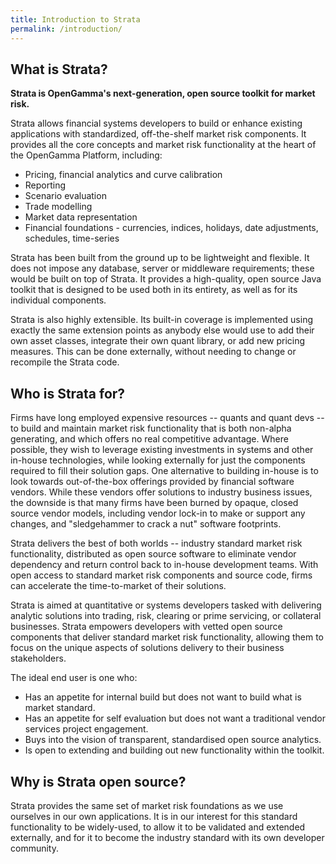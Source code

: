 ```yaml
---
title: Introduction to Strata
permalink: /introduction/
---
```


## What is Strata?

**Strata is OpenGamma's next-generation, open source toolkit for market risk.**

Strata allows financial systems developers to build or enhance existing applications with standardized,
off-the-shelf market risk components. It provides all the core concepts and market risk functionality
at the heart of the OpenGamma Platform, including:

* Pricing, financial analytics and curve calibration
* Reporting
* Scenario evaluation
* Trade modelling
* Market data representation
* Financial foundations - currencies, indices, holidays, date adjustments, schedules, time-series

Strata has been built from the ground up to be lightweight and flexible. It does not impose any database,
server or middleware requirements; these would be built on top of Strata. It provides a high-quality,
open source Java toolkit that is designed to be used both in its entirety, as well as for its individual components.

Strata is also highly extensible. Its built-in coverage is implemented using exactly the same extension
points as anybody else would use to add their own asset classes, integrate their own quant library,
or add new pricing measures. This can be done externally, without needing to change or recompile the Strata code.

## Who is Strata for?

Firms have long employed expensive resources -- quants and quant devs -- to build and maintain market risk
functionality that is both non-alpha generating, and which offers no real competitive advantage.
Where possible, they wish to leverage existing investments in systems and other in-house technologies,
while looking externally for just the components required to fill their solution gaps.
One alternative to building in-house is to look towards out-of-the-box offerings provided by financial software vendors.
While these vendors offer solutions to industry business issues, the downside is that many firms have been burned
by opaque, closed source vendor models, including vendor lock-in to make or support any changes, and
"sledgehammer to crack a nut" software footprints.

Strata delivers the best of both worlds -- industry standard market risk functionality, distributed as
open source software to eliminate vendor dependency and return control back to in-house development teams.
With open access to standard market risk components and source code, firms can accelerate the time-to-market
of their solutions.

Strata is aimed at quantitative or systems developers tasked with delivering analytic solutions into trading,
risk, clearing or prime servicing, or collateral businesses.
Strata empowers developers with vetted open source components that deliver standard market risk functionality,
allowing them to focus on the unique aspects of solutions delivery to their business stakeholders.

The ideal end user is one who: 

* Has an appetite for internal build but does not want to build what is market standard. 
* Has an appetite for self evaluation but does not want a traditional vendor services project engagement. 
* Buys into the vision of transparent, standardised open source analytics.
* Is open to extending and building out new functionality within the toolkit. 

## Why is Strata open source?

Strata provides the same set of market risk foundations as we use ourselves in our own applications.
It is in our interest for this standard functionality to be widely-used, to allow it to be validated and
extended externally, and for it to become the industry standard with its own developer community.
